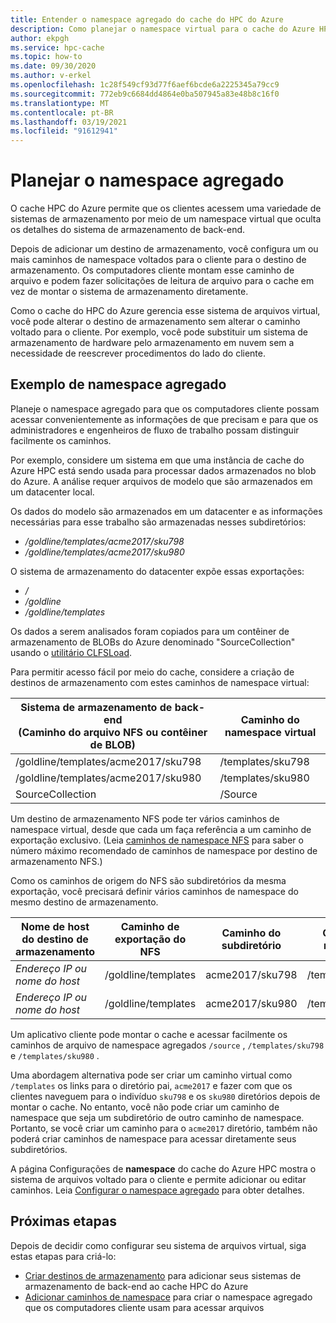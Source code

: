 ```yaml
---
title: Entender o namespace agregado do cache do HPC do Azure
description: Como planejar o namespace virtual para o cache do Azure HPC
author: ekpgh
ms.service: hpc-cache
ms.topic: how-to
ms.date: 09/30/2020
ms.author: v-erkel
ms.openlocfilehash: 1c28f549cf93d77f6aef6bcde6a2225345a79cc9
ms.sourcegitcommit: 772eb9c6684dd4864e0ba507945a83e48b8c16f0
ms.translationtype: MT
ms.contentlocale: pt-BR
ms.lasthandoff: 03/19/2021
ms.locfileid: "91612941"
---
```

# <a name="plan-the-aggregated-namespace"></a>Planejar o namespace agregado

O cache HPC do Azure permite que os clientes acessem uma variedade de sistemas de armazenamento por meio de um namespace virtual que oculta os detalhes do sistema de armazenamento de back-end.

Depois de adicionar um destino de armazenamento, você configura um ou mais caminhos de namespace voltados para o cliente para o destino de armazenamento. Os computadores cliente montam esse caminho de arquivo e podem fazer solicitações de leitura de arquivo para o cache em vez de montar o sistema de armazenamento diretamente.

Como o cache do HPC do Azure gerencia esse sistema de arquivos virtual, você pode alterar o destino de armazenamento sem alterar o caminho voltado para o cliente. Por exemplo, você pode substituir um sistema de armazenamento de hardware pelo armazenamento em nuvem sem a necessidade de reescrever procedimentos do lado do cliente.

## <a name="aggregated-namespace-example"></a>Exemplo de namespace agregado

Planeje o namespace agregado para que os computadores cliente possam acessar convenientemente as informações de que precisam e para que os administradores e engenheiros de fluxo de trabalho possam distinguir facilmente os caminhos.

Por exemplo, considere um sistema em que uma instância de cache do Azure HPC está sendo usada para processar dados armazenados no blob do Azure. A análise requer arquivos de modelo que são armazenados em um datacenter local.

Os dados do modelo são armazenados em um datacenter e as informações necessárias para esse trabalho são armazenadas nesses subdiretórios:

* */goldline/templates/acme2017/sku798*
* */goldline/templates/acme2017/sku980*

O sistema de armazenamento do datacenter expõe essas exportações:

* */*
* */goldline*
* */goldline/templates*

Os dados a serem analisados foram copiados para um contêiner de armazenamento de BLOBs do Azure denominado "SourceCollection" usando o [utilitário CLFSLoad](hpc-cache-ingest.md#pre-load-data-in-blob-storage-with-clfsload).

Para permitir acesso fácil por meio do cache, considere a criação de destinos de armazenamento com estes caminhos de namespace virtual:

| Sistema de armazenamento de back-end <br/> (Caminho do arquivo NFS ou contêiner de BLOB) | Caminho do namespace virtual |
|-----------------------------------------|------------------------|
| /goldline/templates/acme2017/sku798     | /templates/sku798      |
| /goldline/templates/acme2017/sku980     | /templates/sku980      |
| SourceCollection                        | /Source               |

Um destino de armazenamento NFS pode ter vários caminhos de namespace virtual, desde que cada um faça referência a um caminho de exportação exclusivo. (Leia [caminhos de namespace NFS](add-namespace-paths.md#nfs-namespace-paths) para saber o número máximo recomendado de caminhos de namespace por destino de armazenamento NFS.)

Como os caminhos de origem do NFS são subdiretórios da mesma exportação, você precisará definir vários caminhos de namespace do mesmo destino de armazenamento.

| Nome de host do destino de armazenamento  | Caminho de exportação do NFS     | Caminho do subdiretório | Caminho do namespace    |
|--------------------------|---------------------|-------------------|-------------------|
| *Endereço IP ou nome do host* | /goldline/templates | acme2017/sku798   | /templates/sku798 |
| *Endereço IP ou nome do host* | /goldline/templates | acme2017/sku980   | /templates/sku980 |

Um aplicativo cliente pode montar o cache e acessar facilmente os caminhos de arquivo de namespace agregados ``/source`` , ``/templates/sku798`` e ``/templates/sku980`` .

Uma abordagem alternativa pode ser criar um caminho virtual como `/templates` os links para o diretório pai, `acme2017` e fazer com que os clientes naveguem para o indivíduo `sku798` e os `sku980` diretórios depois de montar o cache. No entanto, você não pode criar um caminho de namespace que seja um subdiretório de outro caminho de namespace. Portanto, se você criar um caminho para o `acme2017` diretório, também não poderá criar caminhos de namespace para acessar diretamente seus subdiretórios.

A página Configurações de **namespace** do cache do Azure HPC mostra o sistema de arquivos voltado para o cliente e permite adicionar ou editar caminhos. Leia [Configurar o namespace agregado](add-namespace-paths.md) para obter detalhes.

## <a name="next-steps"></a>Próximas etapas

Depois de decidir como configurar seu sistema de arquivos virtual, siga estas etapas para criá-lo:

* [Criar destinos de armazenamento](hpc-cache-add-storage.md) para adicionar seus sistemas de armazenamento de back-end ao cache HPC do Azure
* [Adicionar caminhos de namespace](add-namespace-paths.md) para criar o namespace agregado que os computadores cliente usam para acessar arquivos
